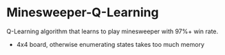 # Minesweeper-Q-Learning

Q-Learning algorithm that learns to play minesweeper with 97%+ win rate.

- 4x4 board, otherwise enumerating states takes too much memory
